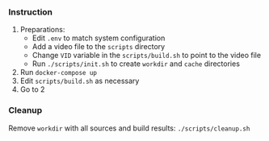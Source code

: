 ### Instruction

1. Preparations:
    - Edit `.env` to match system configuration
    - Add a video file to the `scripts` directory
    - Change `VID` variable in the `scripts/build.sh` to point to the video file
    - Run `./scripts/init.sh` to create `workdir` and `cache` directories
2. Run `docker-compose up`
3. Edit `scripts/build.sh` as necessary
4. Go to 2

### Cleanup

Remove `workdir` with all sources and build results: `./scripts/cleanup.sh`

